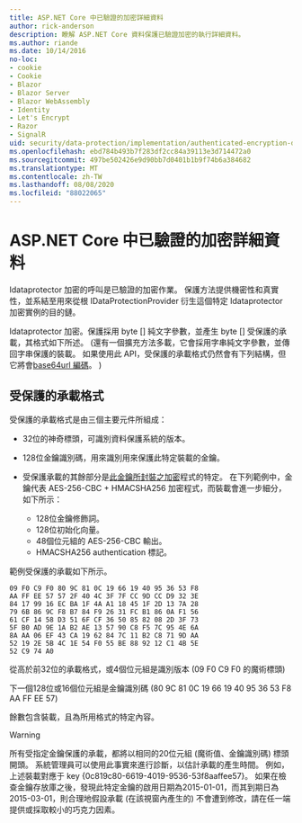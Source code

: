 ```yaml
---
title: ASP.NET Core 中已驗證的加密詳細資料
author: rick-anderson
description: 瞭解 ASP.NET Core 資料保護已驗證加密的執行詳細資料。
ms.author: riande
ms.date: 10/14/2016
no-loc:
- cookie
- Cookie
- Blazor
- Blazor Server
- Blazor WebAssembly
- Identity
- Let's Encrypt
- Razor
- SignalR
uid: security/data-protection/implementation/authenticated-encryption-details
ms.openlocfilehash: ebd784b493b7f283df2cc84a39113e3d714472a0
ms.sourcegitcommit: 497be502426e9d90bb7d0401b1b9f74b6a384682
ms.translationtype: MT
ms.contentlocale: zh-TW
ms.lasthandoff: 08/08/2020
ms.locfileid: "88022065"
---
```

# <a name="authenticated-encryption-details-in-aspnet-core"></a>ASP.NET Core 中已驗證的加密詳細資料

<a name="data-protection-implementation-authenticated-encryption-details"></a>

Idataprotector 加密的呼叫是已驗證的加密作業。 保護方法提供機密性和真實性，並系結至用來從根 IDataProtectionProvider 衍生這個特定 Idataprotector 加密實例的目的鏈。

Idataprotector 加密。保護採用 byte [] 純文字參數，並產生 byte [] 受保護的承載，其格式如下所述。  (還有一個擴充方法多載，它會採用字串純文字參數，並傳回字串保護的裝載。 如果使用此 API，受保護的承載格式仍然會有下列結構，但它將會[base64url 編碼](https://tools.ietf.org/html/rfc4648#section-5)。 ) 

## <a name="protected-payload-format"></a>受保護的承載格式

受保護的承載格式是由三個主要元件所組成：

* 32位的神奇標頭，可識別資料保護系統的版本。

* 128位金鑰識別碼，用來識別用來保護此特定裝載的金鑰。

* 受保護承載的其餘部分是[此金鑰所封裝之加密](xref:security/data-protection/implementation/subkeyderivation#data-protection-implementation-subkey-derivation)程式的特定。 在下列範例中，金鑰代表 AES-256-CBC + HMACSHA256 加密程式，而裝載會進一步細分，如下所示：
  * 128位金鑰修飾詞。
  * 128位初始化向量。
  * 48個位元組的 AES-256-CBC 輸出。
  * HMACSHA256 authentication 標記。

範例受保護的承載如下所示。

```
09 F0 C9 F0 80 9C 81 0C 19 66 19 40 95 36 53 F8
AA FF EE 57 57 2F 40 4C 3F 7F CC 9D CC D9 32 3E
84 17 99 16 EC BA 1F 4A A1 18 45 1F 2D 13 7A 28
79 6B 86 9C F8 B7 84 F9 26 31 FC B1 86 0A F1 56
61 CF 14 58 D3 51 6F CF 36 50 85 82 08 2D 3F 73
5F B0 AD 9E 1A B2 AE 13 57 90 C8 F5 7C 95 4E 6A
8A AA 06 EF 43 CA 19 62 84 7C 11 B2 C8 71 9D AA
52 19 2E 5B 4C 1E 54 F0 55 BE 88 92 12 C1 4B 5E
52 C9 74 A0
```

從高於前32位的承載格式，或4個位元組是識別版本 (09 F0 C9 F0 的魔術標頭) 

下一個128位或16個位元組是金鑰識別碼 (80 9C 81 0C 19 66 19 40 95 36 53 F8 AA FF EE 57) 

餘數包含裝載，且為所用格式的特定內容。

> [!WARNING]
> 所有受指定金鑰保護的承載，都將以相同的20位元組 (魔術值、金鑰識別碼) 標頭開頭。 系統管理員可以使用此事實來進行診斷，以估計承載的產生時間。 例如，上述裝載對應于 key {0c819c80-6619-4019-9536-53f8aaffee57}。 如果在檢查金鑰存放庫之後，發現此特定金鑰的啟用日期為2015-01-01，而其到期日為2015-03-01，則合理地假設承載 (在該視窗內產生的) 不會遭到修改，請在任一端提供或採取較小的巧克力因素。
